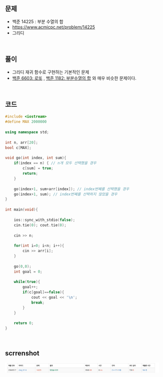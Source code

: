 ## 문제
- 백준 14225 : 부분 수열의 합
- https://www.acmicpc.net/problem/14225
- 그리디

<br/>

## 풀이
- 그리디 재귀 함수로 구현하는 기본적인 문제
- [백준 6603: 로또](https://github.com/choidam/Algorithm-study/blob/master/posts/boj-6603.md) , [백준 1182: 부분수열의 합](https://github.com/choidam/Algorithm-study/blob/master/posts/boj-1182.md) 와 매우 비슷한 문제이다.

<br/>

## 코드

```c++
#include <iostream>
#define MAX 2000000

using namespace std;

int n, arr[20];
bool c[MAX];

void go(int index, int sum){
    if(index == n) { // n개 모두 선택했을 경우
        c[sum] = true;
        return;
    }
    
    go(index+1, sum+arr[index]); // index번째를 선택했을 경우
    go(index+1, sum); // index번째를 선택하지 않았을 경우
}

int main(void){
    
    ios::sync_with_stdio(false);
    cin.tie(0); cout.tie(0);
    
    cin >> n;
    
    for(int i=0; i<n; i++){
        cin >> arr[i];
    }
    
    go(0,0);
    int goal = 0;
    
    while(true){
        goal++;
        if(c[goal]==false){
            cout << goal << '\n';
            break;
        }
    }
    
    return 0;
}

```

<br/>

## scrrenshot


![screenshots](./screenshots/boj14225.png)
